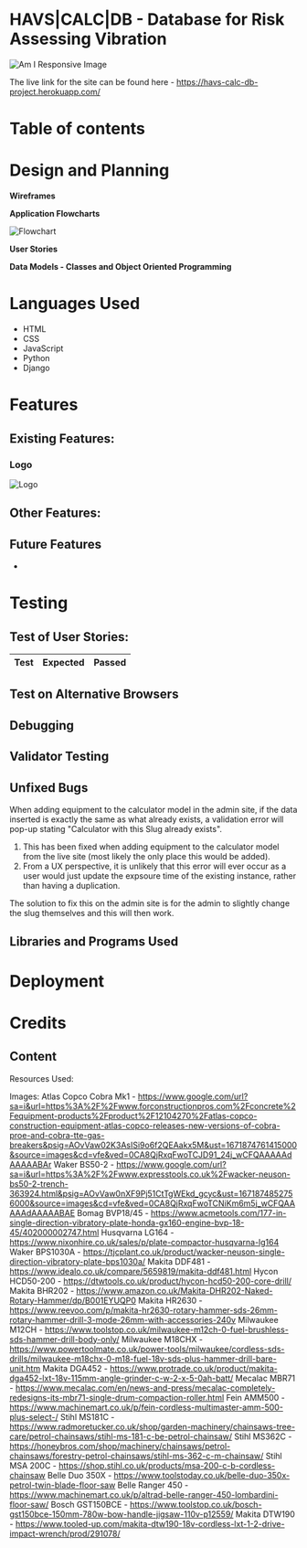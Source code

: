 # HAVS|CALC|DB - Database for Risk Assessing Vibration

![Am I Responsive Image](assets)

The live link for the site can be found here - https://havs-calc-db-project.herokuapp.com/

# Table of contents
<!-- - [Design and Planning](#design-and-planning)
  - [Logo Font and Color](#logo-font-and-color)
  - [Error Messages](#error-messages)
  - [Game Process Planning Flow Chart](#game-process-planning-flow-chart)
- [Languages Used](#languages-used)
- [Features](#features)
  - [Existing Features](#existing-features)
    - [Logo and Subtitle](#logo-and-subtitle)
    - [How to Play](#how-to-play)
    - [Select Difficulty](#select-difficulty)
    - [Select Category](#select-category)
    - [Main Game Area](#main-game-area)
    - [Other Features](#other-features)
      - [Guess Answer](#guess-answer)
      - [Adding Game Categories and Answer](#adding-game-categories-and-answers)
  - [Future Features](#future-features)
- [Data Model](#data-model)
  - [Classes and Object Oriented Programming](#classes-and-object-oriented-programming)
- [Testing](#testing)
  - [Test of User Story](#test-of-user-story-game-functionality)
  - [Test on Alternative Browsers](#test-on-alternative-browsers)
  - [Debugging](#debugging)
  - [Validator Testing](#validator-testing)
  - [Unfixed Bugs](#unfixed-bugs)
  - [Libraries and Programs Used](#libraries-and-programs-used)
- [Deployment](#deployment)
- [Credits](#credits)
  - [Content](#content) -->

# Design and Planning

**Wireframes**

**Application Flowcharts**

![Flowchart](assets)

**User Stories**

**Data Models - Classes and Object Oriented Programming**

# Languages Used

- HTML
- CSS
- JavaScript
- Python
- Django

# Features

## Existing Features:

### Logo

![Logo](assets)

## Other Features:



## Future Features

- 

# Testing

## Test of User Stories:

| Test   |      Expected     |  Passed |
|--------|:------------------|:--------:|


## Test on Alternative Browsers

<!-- |   Test   |   Layout (Pass)   |   Functionality (Pass)   |
|----------|:-----------------:|:-------------------------:|
|Chrome    |      ☑           |            ☑             |
|Safari    |      ☑           |            ☑             |
|Firefox   |      ☑           |            ☑             |
|Edge      |      ☑           |            ☑             | -->

## Debugging



## Validator Testing

<!-- - PEP8Online: No errors raised in both of the run.py and hangman.py files.

*PEP8 Online Checker: run.py file*

![PEP8Online Checker run.py file](assets/readme-images/pep8-check-main.jpg)

*PEP8 Online Checker: hangman.py file*

![PEP8Online Checker hangman.py file](assets/readme-images/pep8-check-hangman.jpg)

- Lighthouse (Accessibility Audit): The page achieved a great accessibility performance.

![Lighthouse Accessibility Audit](assets/readme-images/lighthouse-check.jpg) -->

## Unfixed Bugs

<!-- There were no unfixed bugs identified during the testing of this site. -->
When adding equipment to the calculator model in the admin site, if the data inserted is exactly the same as what already exists, a validation error will pop-up stating "Calculator with this Slug already exists". 

1. This has been fixed when adding equipment to the calculator model from the live site (most likely the only place this would be added).
2. From a UX perspective, it is unlikely that this error will ever occur as a user would just update the expsoure time of the existing instance, rather than having a duplication.

The solution to fix this on the admin site is for the admin to slightly change the slug themselves and this will then work.

## Libraries and Programs Used

<!-- - Github: Store Repository
- Gitpod: Create the python files
- Google Chrome, Microsoft Edge, Mozilla Firefox, Safari: Site testing on alternative browsers
- Microsoft OneNote: Planning notes for the project
- Am I Responsive: Screenshots of the final project for the README file
- Lucid Charts: Planning the site process with a flow diagram
- Photoshop -->

# Deployment

<!-- This project was deployed on Heroku using Code Institute's Python Essentials template. The steps taken to create the Heroku App were:

**Preparing for deployment on GitHub:**

1. Add a new line character ("\n") after each input request
2. Type into the terminal 'pip3 freeze > requirements.txt' to update this file with a list of dependencies which Heroku needs to download for the application to work

**Deploying on Heroku:**

1. Create App
2. Add creds.json file information to the Apps Config Vars
3. Add the 'Python' and the 'Nodejs' buildpacks
4. Select the GitHub Deployment Method, and confirm the connection to GitHub
5. Search and connect to the Hangman Game GitHub Repository
6. Enable 'Automatic Deploys'
7. Then manually deploy by selecting the 'Deploy Branch' button
8. The app will then be successfully deployed: press the 'view' button to open the deployed site 

The live link for the site can be found here -  -->

# Credits



## Content

Resources Used:

Images:
Atlas Copco Cobra Mk1 -	https://www.google.com/url?sa=i&url=https%3A%2F%2Fwww.forconstructionpros.com%2Fconcrete%2Fequipment-products%2Fproduct%2F12104270%2Fatlas-copco-construction-equipment-atlas-copco-releases-new-versions-of-cobra-proe-and-cobra-tte-gas-breakers&psig=AOvVaw02K3AsISi9o6f2QEAakx5M&ust=1671874761415000&source=images&cd=vfe&ved=0CA8QjRxqFwoTCJD91_24j_wCFQAAAAAdAAAAABAr
Waker BS50-2 -	https://www.google.com/url?sa=i&url=https%3A%2F%2Fwww.expresstools.co.uk%2Fwacker-neuson-bs50-2-trench-363924.html&psig=AOvVaw0nXF9Pj51CtTgWEkd_gcyc&ust=1671874852756000&source=images&cd=vfe&ved=0CA8QjRxqFwoTCNiKm6m5j_wCFQAAAAAdAAAAABAE
Bomag BVP18/45 -	https://www.acmetools.com/177-in-single-direction-vibratory-plate-honda-gx160-engine-bvp-18-45/402000002747.html
Husqvarna LG164 -	https://www.nixonhire.co.uk/sales/p/plate-compactor-husqvarna-lg164
Waker BPS1030A -	https://tjcplant.co.uk/product/wacker-neuson-single-direction-vibratory-plate-bps1030a/
Makita DDF481 -	https://www.idealo.co.uk/compare/5659819/makita-ddf481.html
Hycon HCD50-200 -	https://dtwtools.co.uk/product/hycon-hcd50-200-core-drill/
Makita BHR202 -	https://www.amazon.co.uk/Makita-DHR202-Naked-Rotary-Hammer/dp/B001EYUQP0
Makita HR2630 -	https://www.reevoo.com/p/makita-hr2630-rotary-hammer-sds-26mm-rotary-hammer-drill-3-mode-26mm-with-accessories-240v
Milwaukee M12CH -	https://www.toolstop.co.uk/milwaukee-m12ch-0-fuel-brushless-sds-hammer-drill-body-only/
Milwaukee M18CHX -	https://www.powertoolmate.co.uk/power-tools/milwaukee/cordless-sds-drills/milwaukee-m18chx-0-m18-fuel-18v-sds-plus-hammer-drill-bare-unit.htm
Makita DGA452 -	https://www.protrade.co.uk/product/makita-dga452-lxt-18v-115mm-angle-grinder-c-w-2-x-5-0ah-batt/
Mecalac MBR71 -	https://www.mecalac.com/en/news-and-press/mecalac-completely-redesigns-its-mbr71-single-drum-compaction-roller.html
Fein AMM500 -	https://www.machinemart.co.uk/p/fein-cordless-multimaster-amm-500-plus-select-/
Stihl MS181C -	https://www.radmoretucker.co.uk/shop/garden-machinery/chainsaws-tree-care/petrol-chainsaws/stihl-ms-181-c-be-petrol-chainsaw/
Stihl MS362C -	https://honeybros.com/shop/machinery/chainsaws/petrol-chainsaws/forestry-petrol-chainsaws/stihl-ms-362-c-m-chainsaw/
Stihl MSA 200C -	https://shop.stihl.co.uk/products/msa-200-c-b-cordless-chainsaw
Belle Duo 350X -	https://www.toolstoday.co.uk/belle-duo-350x-petrol-twin-blade-floor-saw
Belle Ranger 450 -	https://www.machinemart.co.uk/p/altrad-belle-ranger-450-lombardini-floor-saw/
Bosch GST150BCE -	https://www.toolstop.co.uk/bosch-gst150bce-150mm-780w-bow-handle-jigsaw-110v-p12559/
Makita DTW190 -	https://www.tooled-up.com/makita-dtw190-18v-cordless-lxt-1-2-drive-impact-wrench/prod/291078/

